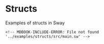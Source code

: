 # Structs

Examples of structs in Sway

```sway
<!-- MDBOOK-INCLUDE-ERROR: File not found '../examples/structs/src/main.sw' -->
```
